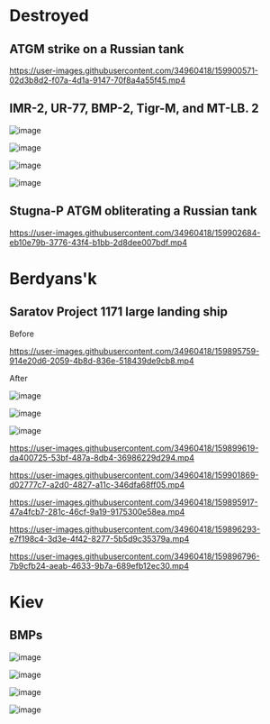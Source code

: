 
# Destroyed

## ATGM strike on a Russian tank

https://user-images.githubusercontent.com/34960418/159900571-02d3b8d2-f07a-4d1a-9147-70f8a4a55f45.mp4


## IMR-2, UR-77, BMP-2, Tigr-M, and MT-LB. 2

![image](https://user-images.githubusercontent.com/34960418/159899329-49bea8ce-1746-4950-b192-769167e1acb9.png)

![image](https://user-images.githubusercontent.com/34960418/159899351-59c5c1b4-2a05-42d0-b58a-42c6cc1328d5.png)

![image](https://user-images.githubusercontent.com/34960418/159899378-aa5e005b-bd94-4195-a133-6d9f7728facf.png)

![image](https://user-images.githubusercontent.com/34960418/159899399-fd985025-56dd-445a-a2e4-360fb6f0346b.png)


## Stugna-P ATGM obliterating a Russian tank

https://user-images.githubusercontent.com/34960418/159902684-eb10e79b-3776-43f4-b1bb-2d8dee007bdf.mp4







# Berdyans'k

## Saratov Project 1171 large landing ship

Before

https://user-images.githubusercontent.com/34960418/159895759-914e20d6-2059-4b8d-836e-518439de9cb8.mp4


After

![image](https://user-images.githubusercontent.com/34960418/159895827-9adcf1d7-35c7-4280-b4aa-a422fc2eca0c.png)

![image](https://user-images.githubusercontent.com/34960418/159896086-3855e8ed-421a-4752-aa53-153c0fe1a9cb.png)

![image](https://user-images.githubusercontent.com/34960418/159896190-364a3fb2-1113-43e5-978f-d55a86fafc9a.png)

https://user-images.githubusercontent.com/34960418/159899619-da400725-53bf-487a-8db4-36986229d294.mp4

https://user-images.githubusercontent.com/34960418/159901869-d02777c7-a2d0-4827-a11c-346dfa68ff05.mp4

https://user-images.githubusercontent.com/34960418/159895917-47a4fcb7-281c-46cf-9a19-9175300e58ea.mp4

https://user-images.githubusercontent.com/34960418/159896293-e7f198c4-3d3e-4f42-8277-5b5d9c35379a.mp4

https://user-images.githubusercontent.com/34960418/159896796-7b9cfb24-aeab-4633-9b7a-689efb12ec30.mp4



# Kiev

## BMPs

![image](https://user-images.githubusercontent.com/34960418/159902244-f0559715-dc20-40db-ad62-8e51e36ca3fd.png)

![image](https://user-images.githubusercontent.com/34960418/159902265-7cc9a5ff-dc5f-4bf3-89b2-9436391c2187.png)

![image](https://user-images.githubusercontent.com/34960418/159902290-a2b0362a-fce9-4e34-9107-36e85b69b47f.png)

![image](https://user-images.githubusercontent.com/34960418/159902316-be0a44b0-7ef4-4abf-b775-ced4a8af9620.png)








